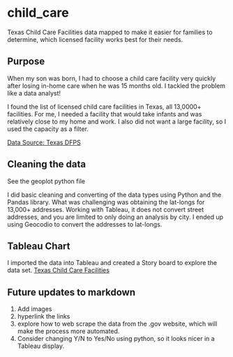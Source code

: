 # child_care
Texas Child Care Facilities data mapped to make it easier for families to determine, which licensed facility works best for their needs. 

## Purpose
When my son was born, I had to choose a child care facility very quickly after losing in-home care when he was 15 months old. I tackled the problem like a data analyst!    

I found the list of licensed child care facilities in Texas, all 13,0000+ facilities.  For me, I needed a facility that would take infants and was relatively close to my home and work. I also did not want a large facility, so I used the capacity as a filter.    
  
[Data Source: Texas DFPS](https://www.dfps.state.tx.us/Child_Care/Search_Texas_Child_Care/ppFacilitySearchDayCare.asp)   


## Cleaning the data
See the geoplot python file    

I did basic cleaning and converting of the data types using Python and the Pandas library.  What was challenging was obtaining the lat-longs for 13,000+ addresses.  Working with Tableau, it does not convert street addresses, and you are limited to only doing an analysis by city.  I ended up using Geocodio to convert the addresses to lat-longs. 

## Tableau Chart
I imported the data into Tableau and created a Story board to explore the data set. 
[Texas Child Care Facilities](https://public.tableau.com/app/profile/julie.pyle2236/viz/TexasChildCareFacilities/Story1)

## Future updates to markdown
1. Add images 
2. hyperlink the links
3. explore how to web scrape the data from the .gov website, which will make the process more automated. 
4. Consider changing Y/N to Yes/No using python, so it looks nicer in a Tableau display. 
